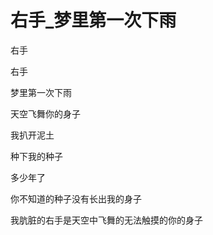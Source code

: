 # 右手_梦里第一次下雨

右手

右手

梦里第一次下雨

天空飞舞你的身子

我扒开泥土

种下我的种子

多少年了

你不知道的种子没有长出我的身子

我肮脏的右手是天空中飞舞的无法触摸的你的身子